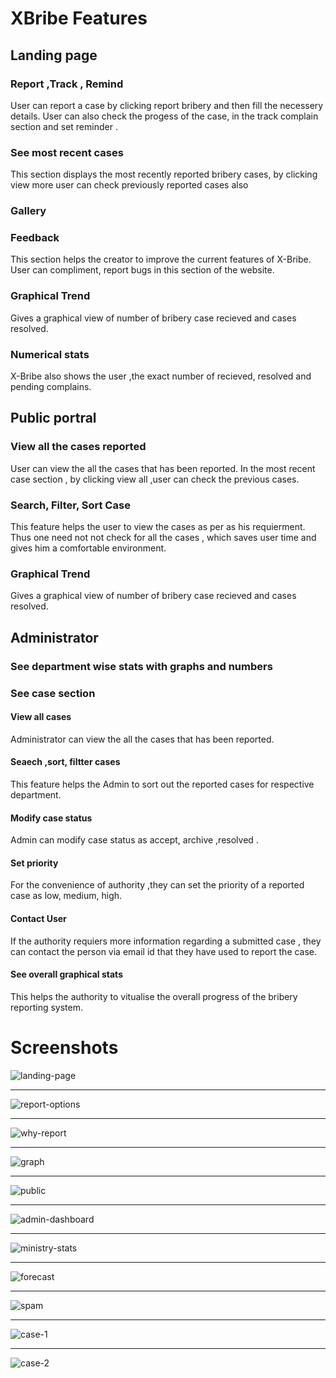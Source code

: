 # XBribe Features

## Landing page

### Report ,Track , Remind
 User can report a case by clicking report bribery and then fill the necessery details. User can also check the progess of the case, in the track complain section and set reminder .
###  See most recent cases
 This section displays the most recently reported bribery cases, by clicking view more user can check previously reported cases also
### Gallery
### Feedback
 This section helps the creator to improve the current features of X-Bribe. User can compliment, report bugs in this section of the website.
### Graphical Trend 
 Gives a graphical view of number of bribery case recieved and cases resolved.
### Numerical stats
 X-Bribe also shows the user ,the exact number of recieved, resolved and pending complains.
 ## Public portral
### View all the cases reported 
 User can view the all the cases that has been reported. In the most recent case section , by clicking view all ,user can check the previous cases.
### Search, Filter, Sort Case
 This feature helps the user to view the cases as per as his requierment. Thus one need not not check for all the cases , which saves user time and gives him a comfortable environment.
### Graphical Trend 
 Gives a graphical view of number of bribery case recieved and cases resolved.
## Administrator 
### See department wise stats with graphs and numbers 
### See case section
#### View all cases 
  Administrator can view the all the cases that has been reported.
#### Seaech ,sort, filtter cases
 This feature helps the Admin to sort out the reported cases for respective department.
 
#### Modify case status 
 Admin can modify case status as accept, archive ,resolved .
#### Set priority
 For the convenience of authority ,they can set the priority of a reported case as low, medium, high.
#### Contact User
 If the authority requiers more information regarding a submitted case , they can contact the person via email id that they have used to report the case.
#### See overall graphical stats
 This helps the authority to vitualise the overall progress of the bribery reporting system.
 
 
# Screenshots

![landing-page](public/images/screenshots/landing-page.png)
***
![report-options](public/images/screenshots/report-options.png)
***
![why-report](public/images/screenshots/why-report.png)
***
![graph](public/images/screenshots/graph.png)
***
![public](public/images/screenshots/public.png)
***
![admin-dashboard](public/images/screenshots/admin-dashboard.png)
***
![ministry-stats](public/images/screenshots/ministry-stats.png)
***
![forecast](public/images/screenshots/forecast.png)
***
![spam](public/images/screenshots/spam.png)
***
![case-1](public/images/screenshots/case-1.png)
***
![case-2](public/images/screenshots/case-2.png)
